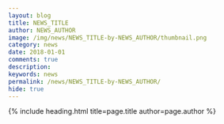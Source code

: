 ```yaml
---
layout: blog
title: NEWS_TITLE
author: NEWS_AUTHOR
image: /img/news/NEWS_TITLE-by-NEWS_AUTHOR/thumbnail.png
category: news
date: 2018-01-01
comments: true
description: 
keywords: news
permalink: /news/NEWS_TITLE-by-NEWS_AUTHOR/
hide: true
---
```


{% include heading.html title=page.title author=page.author %}


